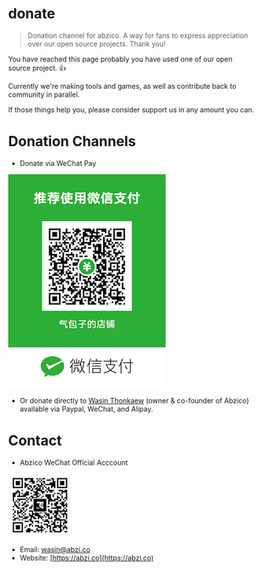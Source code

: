 # donate
> Donation channel for abzico. A way for fans to express appreciation over our open source projects. Thank you!

You have reached this page probably you have used one of our open source project. 👍

Currently we're making tools and games, as well as contribute back to community in parallel.

If those things help you, please consider support us in any amount you can.

# Donation Channels

* Donate via WeChat Pay

![qrcode for payment](abzico-qrcode-payment.png)

* Or donate directly to [Wasin Thonkaew](https://github.com/haxpor/donate) (owner & co-founder of Abzico) available via Paypal, WeChat, and Alipay.

# Contact

* Abzico WeChat Official Acccount

![abzico wechat official account](company-qrcode.jpg)

* Email: [wasin@abzi.co](mailto:wasin@abzi.co)
* Website: [https://abzi.co](https://abzi.co)